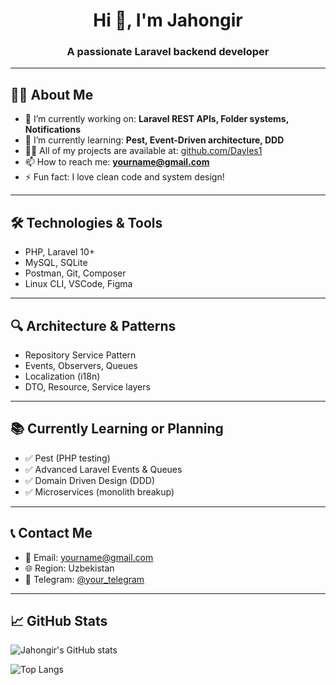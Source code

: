 <h1 align="center">Hi 👋, I'm Jahongir</h1>
<h3 align="center">A passionate Laravel backend developer</h3>

---

## 🧑‍💻 About Me

- 🔭 I’m currently working on: **Laravel REST APIs, Folder systems, Notifications**
- 🌱 I’m currently learning: **Pest, Event-Driven architecture, DDD**
- 👨‍💻 All of my projects are available at: [github.com/Dayles1](https://github.com/Dayles1)
- 📫 How to reach me: **yourname@gmail.com**
- ⚡ Fun fact: I love clean code and system design!

---

## 🛠 Technologies & Tools

- PHP, Laravel 10+
- MySQL, SQLite
- Postman, Git, Composer
- Linux CLI, VSCode, Figma

---

## 🔍 Architecture & Patterns

- Repository Service Pattern  
- Events, Observers, Queues  
- Localization (i18n)  
- DTO, Resource, Service layers

---

## 📚 Currently Learning or Planning

- ✅ Pest (PHP testing)
- ✅ Advanced Laravel Events & Queues
- ✅ Domain Driven Design (DDD)
- ✅ Microservices (monolith breakup)

---

## 📞 Contact Me

- 📧 Email: yourname@gmail.com
- 🌐 Region: Uzbekistan
- 💬 Telegram: [@your_telegram](https://t.me/your_telegram)

---

## 📈 GitHub Stats

![Jahongir's GitHub stats](https://github-readme-stats.vercel.app/api?username=Dayles1&show_icons=true&theme=radical)

![Top Langs](https://github-readme-stats.vercel.app/api/top-langs/?username=Dayles1&layout=compact&theme=tokyonight)

